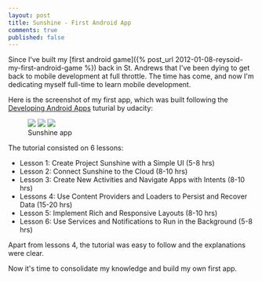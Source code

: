 ```yaml
---
layout: post
title: Sunshine - First Android App
comments: true
published: false
---
```


Since I've built my [first android game]({% post_url 2012-01-08-reysoid-my-first-android-game %}) back in St. Andrews that I've been dying to get back to mobile development at full throttle. The time has come, and now I'm dedicating myself full-time to learn mobile development.

Here is the screenshot of my first app, which was built following the [Developing Android Apps](https://www.udacity.com/course/ud853) tuturial by udacity:

<figure class="third">
	<img src="{{ site.url }}/assets/apps/sunshine/device-2015-02-26-194819.png">
	<img src="{{ site.url }}/assets/apps/sunshine/device-2015-02-26-194858.png">
	<img src="{{ site.url }}/assets/apps/sunshine/device-2015-02-26-194919.png">
	<figcaption>Sunshine app</figcaption>
</figure>

The tutorial consisted on 6 lessons:

* Lesson 1: Create Project Sunshine with a Simple UI (5-8 hrs)
* Lesson 2: Connect Sunshine to the Cloud (8-10 hrs)
* Lesson 3: Create New Activities and Navigate Apps with Intents (8-10 hrs)
* Lessons 4: Use Content Providers and Loaders to Persist and Recover Data (15-20 hrs)
* Lesson 5: Implement Rich and Responsive Layouts (8-10 hrs)
* Lesson 6: Use Services and Notifications to Run in the Background (5-8 hrs)

Apart from lessons 4, the tutorial was easy to follow and the explanations were clear.

Now it's time to consolidate my knowledge and build my own first app.
